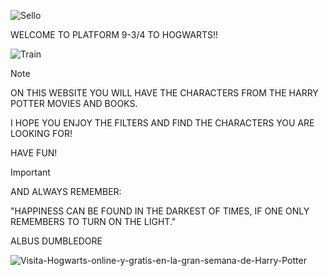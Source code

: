 
![Sello](https://github.com/Adalab/modulo-3-evaluacion-final-MARTABLANCOORTE/assets/147755354/f7264cbc-ef37-4cf8-9522-4d4f7a32402d)

WELCOME TO PLATFORM 9-3/4 TO HOGWARTS!!

![Train](https://github.com/Adalab/modulo-3-evaluacion-final-MARTABLANCOORTE/assets/147755354/a685b301-8afb-4283-a89a-9cf318ce4292)

> [!NOTE]
> ON THIS WEBSITE YOU WILL HAVE THE CHARACTERS FROM THE HARRY POTTER MOVIES AND BOOKS.
>
> I HOPE YOU ENJOY THE FILTERS AND FIND THE CHARACTERS YOU ARE LOOKING FOR!
>
> HAVE FUN!

> [!IMPORTANT]
> AND ALWAYS REMEMBER: 
>
> "HAPPINESS CAN BE FOUND IN THE DARKEST OF TIMES, IF ONE ONLY REMEMBERS TO TURN ON THE LIGHT."
>
> ALBUS DUMBLEDORE
> 

![Visita-Hogwarts-online-y-gratis-en-la-gran-semana-de-Harry-Potter](https://github.com/Adalab/modulo-3-evaluacion-final-MARTABLANCOORTE/assets/147755354/fc207b84-5caa-475f-bc5e-ebd08c7816b5)
